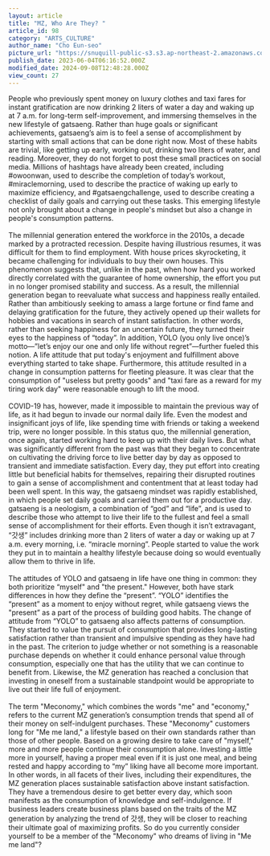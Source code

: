 ```yaml
---
layout: article
title: "MZ, Who Are They? "
article_id: 98
category: "ARTS_CULTURE"
author_name: "Cho Eun-seo"
picture_url: "https://snuquill-public-s3.s3.ap-northeast-2.amazonaws.com/photo/article/9d099e6a-cf19-43ee-8d35-1de402b68576.png"
publish_date: 2023-06-04T06:16:52.000Z
modified_date: 2024-09-08T12:48:28.000Z
view_count: 27
---
```


People who previously spent money on luxury clothes and taxi fares for instant gratification are now drinking 2 liters of water a day and waking up at 7 a.m. for long-term self-improvement, and immersing themselves in the new lifestyle of gatsaeng.  Rather than huge goals or significant achievements, gatsaeng’s aim is to feel a sense  of accomplishment by starting with small actions that can be done right now. Most of these habits are trivial, like getting up early, working out, drinking two liters of water, and reading. Moreover, they do not forget to post these small practices on social media. Millions of hashtags have already been created, including #owoonwan, used to describe the completion of today’s workout, #miraclemorning, used to describe the practice of waking up early to maximize efficiency, and #gatsaengchallenge, used to describe creating a checklist of daily goals and carrying out these tasks. This  emerging lifestyle not only brought about a change in people's mindset but also a change in people's consumption patterns.  <br><br>   The millennial generation entered the workforce in the 2010s, a decade marked by a protracted recession. Despite having illustrious resumes, it was difficult for them to find employment. With house prices skyrocketing, it became challenging for individuals to buy their own houses. This phenomenon suggests that, unlike in the past, when how hard you worked directly correlated with the guarantee of home ownership, the effort you put in no longer promised stability and success. As a result, the millennial generation began to reevaluate what success and happiness really entailed. Rather than ambitiously seeking to amass a large fortune or find fame and delaying gratification for the future, they actively opened up their wallets for hobbies and vacations in search of instant satisfaction. In other words, rather than seeking happiness for an uncertain future, they turned their eyes to the happiness  of “today”. In addition, YOLO (you only live once)’s motto—”let’s enjoy our one and only life without regret”—further fueled this notion. A life attitude that put today's enjoyment and fulfillment above everything started to take shape. Furthermore, this attitude resulted in a change in consumption patterns for fleeting pleasure. It was clear that the consumption of "useless but pretty goods" and "taxi fare as a reward for my tiring work day" were reasonable enough to lift the mood.  <br><br>   COVID-19 has, however, made it impossible to maintain the previous way of life, as it had begun to invade our normal daily life. Even the modest and insignificant joys of life, like spending time with friends or taking a weekend trip, were no longer possible. In this status quo, the millennial generation, once again, started working hard to keep up with their daily lives. But what was significantly different from the past was that they began to concentrate on cultivating the driving force to live better day by day as opposed to transient and immediate satisfaction. Every day, they put effort into creating little but beneficial habits for themselves, repairing their disrupted routines to gain a sense of accomplishment and contentment that at least today had been well spent. In this way, the gatsaeng mindset was rapidly established, in which people set daily goals and carried them out for a productive day. gatsaeng  is a neologism, a combination of “god” and “life”, and is used to describe those who attempt to live their life to the fullest and feel a small sense of accomplishment for their efforts. Even though it isn’t extravagant, “갓생” includes drinking more than 2 liters of water a day or waking up at 7 a.m. every morning, i.e. “miracle morning”. People started to value the work they put in to maintain a healthy lifestyle because doing so would eventually allow them to thrive in life.<br><br>   The attitudes of YOLO and gatsaeng  in life have one thing in common: they both prioritize “myself" and "the present." However, both have stark differences in how they define the “present”. “YOLO” identifies the “present” as a moment to enjoy without regret, while gatsaeng  views the "present” as a part of the process of building good habits. The change of attitude from “YOLO” to gatsaeng  also affects patterns of consumption. They started to value the pursuit of consumption that provides long-lasting satisfaction rather than transient and impulsive spending as they have had in the past. The criterion to judge whether or not something is a reasonable purchase depends on whether it could enhance personal value through consumption, especially one that has the utility that we can continue to benefit from. Likewise, the MZ generation has reached a conclusion that investing in oneself from a sustainable standpoint would be appropriate to live out their life full of enjoyment. <br><br>   The term "Meconomy," which combines the words "me" and "economy," refers to the current MZ generation’s consumption trends that spend all of their money on self-indulgent purchases. These "Meconomy" customers long for "Me me land," a lifestyle based on their own standards rather than those of other people. Based on a growing desire to take care of "myself," more and more people continue their consumption alone. Investing a little more in yourself, having a proper meal even if it is just one meal, and being rested and happy according  to “my” liking have all become more important. In other words, in all facets of their lives, including their expenditures, the MZ generation places sustainable satisfaction above instant satisfaction. They have a tremendous desire to get better every day, which soon manifests as the consumption of knowledge and self-indulgence. If business leaders create business plans based on the traits of the MZ generation by analyzing the trend of 갓생, they will be closer to reaching their ultimate goal of maximizing profits. So do you currently consider yourself to be a member of the "Meconomy" who dreams of living in "Me me land"?<br>
